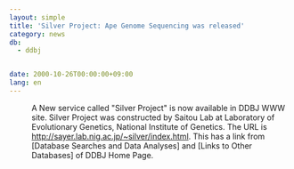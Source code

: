 ```yaml
---
layout: simple
title: 'Silver Project: Ape Genome Sequencing was released'
category: news
db:
  - ddbj


date: 2000-10-26T00:00:00+09:00
lang: en
---
```


<dd>A New service called "Silver Project" is now available in DDBJ WWW site. Silver Project was constructed by Saitou Lab at Laboratory of Evolutionary Genetics, National Institute of Genetics. The URL is <a href="http://sayer.lab.nig.ac.jp/~silver/index.html"> http://sayer.lab.nig.ac.jp/~silver/index.html</a>. This has a link from [Database Searches and Data Analyses] and [Links to Other Databases] of DDBJ Home Page.</dd>
